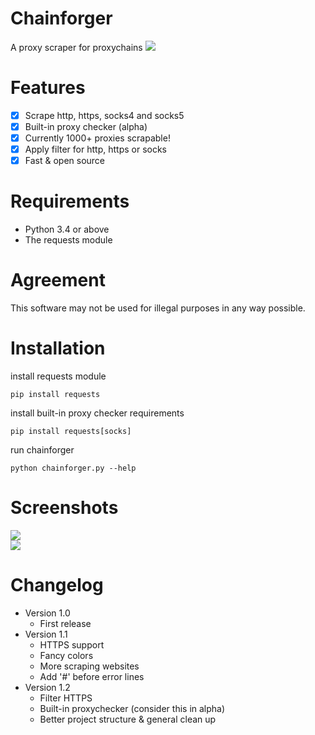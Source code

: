 # Chainforger
A proxy scraper for proxychains
<img src='https://i.imgur.com/jkedgCy.png'/>

# Features
- [x] Scrape http, https, socks4 and socks5
- [x] Built-in proxy checker (alpha)
- [x] Currently 1000+ proxies scrapable!
- [x] Apply filter for http, https or socks
- [x] Fast & open source

# Requirements
- Python 3.4 or above
- The requests module
# Agreement
This software may not be used for illegal purposes in any way possible.
# Installation
install requests module
```
pip install requests
```
install built-in proxy checker requirements
```
pip install requests[socks]
```
run chainforger
```
python chainforger.py --help
```

# Screenshots
<img src='https://i.imgur.com/Obv8Eci.png' /><br />
<img src='https://i.imgur.com/3KYeG4n.png' /><br />

# Changelog
- Version 1.0
    - First release
- Version 1.1
    - HTTPS support
    - Fancy colors
    - More scraping websites
    - Add '#' before error lines
- Version 1.2
    - Filter HTTPS
    - Built-in proxychecker (consider this in alpha)
    - Better project structure & general clean up
